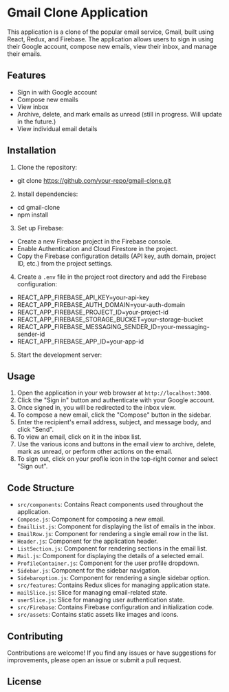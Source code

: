 # Gmail Clone Application

This application is a clone of the popular email service, Gmail, built using React, Redux, and Firebase. The application allows users to sign in using their Google account, compose new emails, view their inbox, and manage their emails.

## Features

- Sign in with Google account
- Compose new emails
- View inbox
- Archive, delete, and mark emails as unread (still in progress. Will update in the future.)
- View individual email details

## Installation

1. Clone the repository:
- git clone https://github.com/your-repo/gmail-clone.git

2. Install dependencies:
- cd gmail-clone
- npm install

3. Set up Firebase:
- Create a new Firebase project in the Firebase console.
- Enable Authentication and Cloud Firestore in the project.
- Copy the Firebase configuration details (API key, auth domain, project ID, etc.) from the project settings.

4. Create a `.env` file in the project root directory and add the Firebase configuration:
- REACT_APP_FIREBASE_API_KEY=your-api-key
- REACT_APP_FIREBASE_AUTH_DOMAIN=your-auth-domain
- REACT_APP_FIREBASE_PROJECT_ID=your-project-id
- REACT_APP_FIREBASE_STORAGE_BUCKET=your-storage-bucket
- REACT_APP_FIREBASE_MESSAGING_SENDER_ID=your-messaging-sender-id
- REACT_APP_FIREBASE_APP_ID=your-app-id


5. Start the development server:

## Usage

1. Open the application in your web browser at `http://localhost:3000`.
2. Click the "Sign in" button and authenticate with your Google account.
3. Once signed in, you will be redirected to the inbox view.
4. To compose a new email, click the "Compose" button in the sidebar.
5. Enter the recipient's email address, subject, and message body, and click "Send".
6. To view an email, click on it in the inbox list.
7. Use the various icons and buttons in the email view to archive, delete, mark as unread, or perform other actions on the email.
8. To sign out, click on your profile icon in the top-right corner and select "Sign out".

## Code Structure

- `src/components`: Contains React components used throughout the application.
- `Compose.js`: Component for composing a new email.
- `EmailList.js`: Component for displaying the list of emails in the inbox.
- `EmailRow.js`: Component for rendering a single email row in the list.
- `Header.js`: Component for the application header.
- `ListSection.js`: Component for rendering sections in the email list.
- `Mail.js`: Component for displaying the details of a selected email.
- `ProfileContainer.js`: Component for the user profile dropdown.
- `Sidebar.js`: Component for the sidebar navigation.
- `Sidebaroption.js`: Component for rendering a single sidebar option.
- `src/features`: Contains Redux slices for managing application state.
- `mailSlice.js`: Slice for managing email-related state.
- `userSlice.js`: Slice for managing user authentication state.
- `src/Firebase`: Contains Firebase configuration and initialization code.
- `src/assets`: Contains static assets like images and icons.

## Contributing

Contributions are welcome! If you find any issues or have suggestions for improvements, please open an issue or submit a pull request.

## License